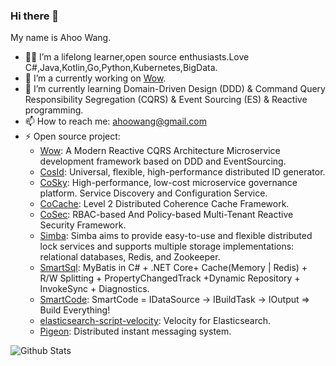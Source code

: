 ### Hi there 👋

<!--
**Ahoo-Wang/Ahoo-Wang** is a ✨ _special_ ✨ repository because its `README.md` (this file) appears on your GitHub profile.

Here are some ideas to get you started:

- 🔭 I’m currently working on ...
- 🌱 I’m currently learning ...
- 👯 I’m looking to collaborate on ...
- 🤔 I’m looking for help with ...
- 💬 Ask me about ...
- 📫 How to reach me: ...
- 😄 Pronouns: ...
- ⚡ Fun fact: ...
-->

My name is Ahoo Wang.

- 👨‍💻 I’m a lifelong learner,open source enthusiasts.Love C#,Java,Kotlin,Go,Python,Kubernetes,BigData.
- 🔭 I’m a currently working on [Wow](https://github.com/Ahoo-Wang/Wow).
- 🌱 I’m currently learning Domain-Driven Design (DDD) & Command Query Responsibility Segregation
(CQRS) & Event Sourcing (ES) & Reactive programming.
- 📫 How to reach me: ahoowang@gmail.com
- ⚡ Open source project: 
  - [Wow](https://github.com/Ahoo-Wang/Wow): A Modern Reactive CQRS Architecture Microservice development framework based on DDD and EventSourcing.
  - [CosId](https://github.com/Ahoo-Wang/CosId): Universal, flexible, high-performance distributed ID generator.
  - [CoSky](https://github.com/Ahoo-Wang/CoSky): High-performance, low-cost microservice governance platform. Service Discovery and Configuration Service.
  - [CoCache](https://github.com/Ahoo-Wang/CoCache): Level 2 Distributed Coherence Cache Framework.
  - [CoSec](https://github.com/Ahoo-Wang/CoSec): RBAC-based And Policy-based Multi-Tenant Reactive Security Framework.
  - [Simba](https://github.com/Ahoo-Wang/Simba): Simba aims to provide easy-to-use and flexible distributed lock services and supports multiple storage implementations: relational databases, Redis, and Zookeeper.
  - [SmartSql](https://github.com/dotnetcore/SmartSql): MyBatis in C# + .NET Core+ Cache(Memory | Redis) + R/W Splitting + PropertyChangedTrack +Dynamic Repository + InvokeSync + Diagnostics.
  - [SmartCode](https://github.com/dotnetcore/SmartCode): SmartCode = IDataSource -> IBuildTask -> IOutput => Build Everything!
  - [elasticsearch-script-velocity](https://github.com/Ahoo-Wang/elasticsearch-script-velocity): Velocity for Elasticsearch.
  - [Pigeon](https://github.com/Ahoo-Wang/Pigeon): Distributed instant messaging system.

![Github Stats](https://github-readme-stats.vercel.app/api?username=Ahoo-Wang&show_icons=true)
